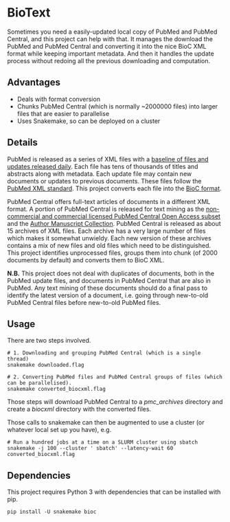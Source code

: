 # BioText

Sometimes you need a easily-updated local copy of PubMed and PubMed Central, and this project can help with that. It manages the download the PubMed and PubMed Central and converting it into the nice BioC XML format while keeping important metadata. And then it handles the update process without redoing all the previous downloading and computation.

## Advantages
- Deals with format conversion
- Chunks PubMed Central (which is normally ~2000000 files) into larger files that are easier to parallelise
- Uses Snakemake, so can be deployed on a cluster

## Details

PubMed is released as a series of XML files with a [baseline of files and updates released daily](https://www.nlm.nih.gov/databases/download/pubmed_medline.html). Each file has tens of thousands of titles and abstracts along with metadata. Each update file may contain new documents or updates to previous documents. These files follow the [PubMed XML standard](https://www.nlm.nih.gov/bsd/licensee/data_elements_doc.html). This project converts each file into the [BioC format](http://bioc.sourceforge.net/).

PubMed Central offers full-text articles of documents in a different XML format. A portion of PubMed Central is released for text mining as the [non-commercial and commercial licensed PubMed Central Open Access subset](https://www.ncbi.nlm.nih.gov/pmc/tools/openftlist/) and the [Author Manuscript Collection](https://www.ncbi.nlm.nih.gov/pmc/about/mscollection/). PubMed Central is released as about 15 archives of XML files. Each archive has a very large number of files which makes it somewhat unwieldy. Each new version of these archives contains a mix of new files and old files which need to be distinguished. This project identifies unprocessed files, groups them into chunk (of 2000 documents by default) and converts them to BioC XML.

**N.B.** This project does not deal with duplicates of documents, both in the PubMed update files, and documents in PubMed Central that are also in PubMed. Any text mining of these documents should do a final pass to identify the latest version of a document, i.e. going through new-to-old PubMed Central files before new-to-old PubMed files.

## Usage

There are two steps involved.

```
# 1. Downloading and grouping PubMed Central (which is a single thread)
snakemake downloaded.flag

# 2. Converting PubMed files and PubMed Central groups of files (which can be parallelised).
snakemake converted_biocxml.flag
```

Those steps will download PubMed Central to a *pmc_archives* directory and create a *biocxml* directory with the converted files.

Those calls to snakemake can then be augmented to use a cluster (or whatever local set up you have), e.g.
```
# Run a hundred jobs at a time on a SLURM cluster using sbatch
snakemake -j 100 --cluster ' sbatch' --latency-wait 60 converted_biocxml.flag
```

## Dependencies

This project requires Python 3 with dependencies that can be installed with pip.

```
pip install -U snakemake bioc
```

